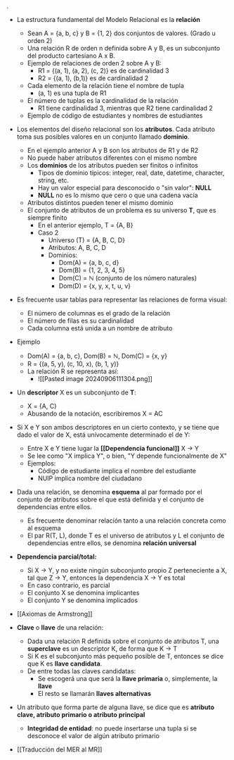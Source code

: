 .
- La estructura fundamental del Modelo Relacional es la **relación**
	- Sean A = {a, b, c} y B = {1, 2} dos conjuntos de valores. (Grado u orden 2)
	- Una relación R de orden n definida sobre A y B, es un subconjunto del producto cartesiano A x B.
	- Ejemplo de relaciones de orden 2 sobre A y B:
		- R1 = {(a, 1), (a, 2), (c, 2)} es de cardinalidad 3
		- R2 = {(a, 1), (b,1)} es de cardinalidad 2
	- Cada elemento de la relación tiene el nombre de tupla
		- (a, 1) es una tupla de R1
	- El número de tuplas es la cardinalidad de la relación
		- R1 tiene cardinalidad 3, mientras que R2 tiene cardinalidad 2
	- Ejemplo de código de estudiantes y nombres de estudiantes
- Los elementos del diseño relacional son los **atributos**.  Cada atributo toma sus posibles valores en un conjunto llamado **dominio**.
	- En el ejemplo anterior A y B son los atributos de R1 y de R2
	- No puede haber atributos diferentes con el mismo nombre
	- Los **dominios** de los atributos pueden ser finitos o infinitos
		- Tipos de dominio típicos: integer, real, date, datetime, character, string, etc.
		- Hay un valor especial para desconocido o "sin valor": **NULL**
		- **NULL** no es lo mismo que cero o que una cadena vacía
	- Atributos distintos pueden tener el mismo dominio
	- El conjunto de atributos de un problema es su universo **T**, que es siempre finito
		- En el anterior ejemplo, T = {A, B}
		- Caso 2
			- Universo (T) = {A, B, C, D}
			- Atributos: A, B, C, D
			- Dominios:
				- Dom(A) = {a, b, c, d}
				- Dom(B) = {1, 2, 3, 4, 5}
				- Dom(C) = ℕ (conjunto de los número naturales)
				- Dom(D) = {x, y, x, t, u, v}
- Es frecuente usar tablas para representar las relaciones de forma visual:
	- El número de columnas es el grado de la relación
	- El número de filas es su cardinalidad
	- Cada columna está unida a un nombre de atributo
- Ejemplo
	- Dom(A) = {a, b, c}, Dom(B) = ℕ, Dom(C) = {x, y}
	- R = {(a, 5, y), (c, 10, x), (b, 1, y)}
	- La relación R se representa así:
		- ![[Pasted image 20240906111304.png]]
- Un **descriptor** X es un subconjunto de **T**:
	- X = {A, C}
	- Abusando de la notación, escribiremos X = AC
- Si X e Y son ambos descriptores en un cierto contexto, y se tiene que dado el valor de X, está unívocamente determinado el de Y:
	- Entre X e Y tiene lugar la **[[Dependencia funcional]]** X -> Y
	- Se lee como "X implica Y", o bien, "Y depende funcionalmente de X"
	- Ejemplos:
		- Código de estudiante implica el nombre del estudiante
		- NUIP implica nombre del ciudadano
- Dada una relación, se denomina **esquema** al par formado por el conjunto de atributos sobre el que está definida y el conjunto de dependencias entre ellos.
	- Es frecuente denominar relación tanto a una relación concreta como al esquema
	- El par R(T, L), donde T es el universo de atributos y L el conjunto de dependencias entre ellos, se denomina **relación universal** 
- **Dependencia parcial/total:** 
	- Si X -> Y, y no existe ningún subconjunto propio Z perteneciente a X, tal que Z -> Y, entonces la dependencia X -> Y es total
	- En caso contrario, es parcial
	- El conjunto X se denomina implicantes
	- El conjunto Y se denomina implicados
- [[Axiomas de Armstrong]]
- **Clave** o **llave** de una relación:
	- Dada una relación R definida sobre el conjunto de atributos T, una **superclave** es un descriptor K, de forma que K -> T
	- Si K es el subconjunto más pequeño posible de T, entonces se dice que K es **llave candidata**.
	- De entre todas las claves candidatas:
		- Se escogerá una que será la **llave primaria** o, simplemente, la **llave**
		- El resto se llamarán **llaves alternativas**
- Un atributo que forma parte de alguna llave, se dice que es **atributo clave, atributo primario o atributo principal**
	- **Integridad de entidad**: no puede insertarse una tupla si se desconoce el valor de algún atributo primario

- [[Traducción del MER al MR]] 